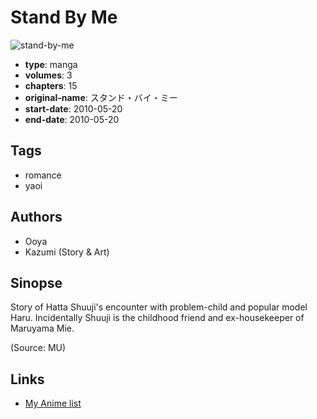 # Stand By Me

![stand-by-me](https://cdn.myanimelist.net/images/manga/2/147075.jpg)

-   **type**: manga
-   **volumes**: 3
-   **chapters**: 15
-   **original-name**: スタンド・バイ・ミー
-   **start-date**: 2010-05-20
-   **end-date**: 2010-05-20

## Tags

-   romance
-   yaoi

## Authors

-   Ooya
-   Kazumi (Story & Art)

## Sinopse

Story of Hatta Shuuji's encounter with problem-child and popular model Haru. Incidentally Shuuji is the childhood friend and ex-housekeeper of Maruyama Mie.

(Source: MU)

## Links

-   [My Anime list](https://myanimelist.net/manga/84723/Stand_By_Me)
